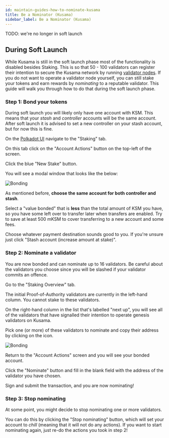 ```yaml
---
id: maintain-guides-how-to-nominate-kusama
title: Be a Nominator (Kusama)
sidebar_label: Be a Nominator (Kusama)
---
```


TODO: we're no longer in soft launch

## During Soft Launch

While Kusama is still in the soft launch phase most of the functionality is disabled besides Staking. This is so that
50 - 100 validators can register their intention to secure the Kusama network by running [validator nodes](maintain-validator).
If you do not want to operate a validator node yourself, you can still stake your tokens and earn rewards by
_nominating_ to a reputable validator. This guide will walk you through how to do that during the soft launch phase.

### Step 1: Bond your tokens

During soft launch you will likely only have one account with KSM. This means that your _stash_ and _controller_ accounts
will be the same account. After soft launch it is advised to set a new controller on your stash account, but for now
this is fine. 

On the [Polkadot UI](https://polkadot.js.org/apps) navigate to the "Staking" tab.

On this tab click on the "Account Actions" button on the top-left of the screen.

Click the blue "New Stake" button.

You will see a modal window that looks like the below:

![Bonding](assets/guides/how-to-nominate/polkadot-dashboard-bonding.jpg)

As mentioned before, **choose the same account for both controller and stash**.

Select a "value bonded" that is **less** than the total amount of KSM you have, so you have some left over to transfer
later when transfers are enabled. Try to save at least 500 mKSM to cover transferring to a new account and some fees.

Choose whatever payment destination sounds good to you. If you're unsure just click "Stash account (increase amount at
stake)".

### Step 2: Nominate a validator 

You are now bonded and can nominate up to 16 validators. Be careful about the validators you choose since you will be
slashed if your validator commits an offence. 

Go to the "Staking Overview" tab.

The initial Proof-of-Authority validators are currently in the left-hand column. You cannot stake to these validators.

On the right-hand column in the list that's labelled "next up", you will see all of the validators that have signalled
their intention to operate genesis validators on Kusama.

Pick one (or more) of these validators to nominate and copy their address by clicking on the icon.

![Bonding](assets/guides/how-to-nominate/validators.png)

Return to the "Account Actions" screen and you will see your bonded account.

Click the "Nominate" button and fill in the blank field with the address of the validator you have chosen.

Sign and submit the transaction, and you are now nominating!

### Step 3: Stop nominating

At some point, you might decide to stop nominating one or more validators.

You can do this by clicking the "Stop nominating" button, which will set your account to _chill_ (meaning that it will
not do any actions). If you want to start nominating again, just re-do the actions you took in step 2!
